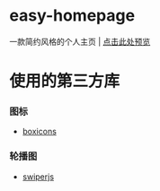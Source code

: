# easy-homepage
一款简约风格的个人主页 | [点击此处预览](https://www.byprogram.xyz/)
# 使用的第三方库
### 图标
- [boxicons](https://boxicons.com/)
### 轮播图
- [swiperjs](https://swiperjs.com/)
